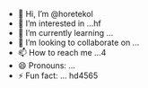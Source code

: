 - 👋 Hi, I’m @horetekol
- 👀 I’m interested in ...hf
- 🌱 I’m currently learning ...
- 💞️ I’m looking to collaborate on ...
- 📫 How to reach me ...4
- 😄 Pronouns: ...
- ⚡ Fun fact: ...
hd4565
<!---ddd95
horetekol/horetekol is a ✨ special ✨ repository because its `README.md` (this file) appears on your GitHub profile.
You can click the Preview link to take a look at your changes.63fhghfg
